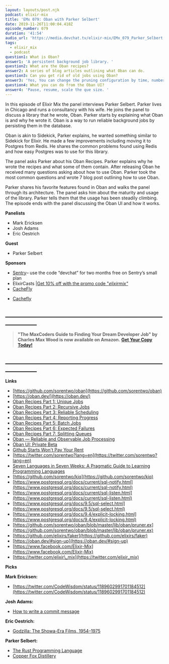 ```yaml
---
layout: layouts/post.njk
podcast: elixir-mix
title: 'EMx 079: Oban with Parker Selbert'
date: 2019-11-26T11:00:04.418Z
episode_number: 079
duration: '41:54'
audio_url: 'https://media.devchat.tv/elixir-mix/EMx_079_Parker_Selbert.mp3'
tags:
  - elixir_mix
  - podcast
question1: What is Oban?
answer1: 'A persistent background job library. '
question2: What are the Oban recipes?
answer2: A series of blog articles outlining what Oban can do.
question3: Can you get rid of old jobs using Oban?
answer3: 'Yes, You can change the pruning configuration by time, number or performance. '
question4: What you can do from the Oban UI?
answer4: 'Pause, resume, scale the que size. '
---
```

In this episode of Elixir Mix the panel interviews Parker Selbert. Parker lives in Chicago and runs a consultancy with his wife. He joins the panel to discuss a library that he wrote, Oban. Parker starts by explaining what Oban is and why he wrote it. Oban is a way to run reliable background jobs by persisting them in the database.

Oban is akin to Sidekick, Parker explains, he wanted something similar to Sidekick for Elixir. He made a few improvements including moving it to Postgres from Redis. He shares the common problems found using Redis and how easy Postgres was to use for this library. 

The panel asks Parker about his Oban Recipes. Parker explains why he wrote the recipes and what some of them contain. After releasing Oban he received many questions asking about how to use Oban. Parker took the most common questions and wrote 7 blog post outlining how to use Oban. 

Parker shares his favorite features found in Oban and walks the panel through its architecture. The panel asks him about the maturity and usage of the library. Parker tells them that the usage has been steadily climbing. The episode ends with the panel discussing the Oban UI and how it works.


**Panelists**

- Mark Ericksen
- Josh Adams
- Eric Oestrich

**Guest**

- Parker Selbert

**Sponsors**

- [Sentry](http://sentry.io/)– use the code “devchat” for two months free on Sentry’s small plan
- ElixirCasts |[Get 10% off with the promo code &quot;](https://elixircasts.io/)[_elixirmix&quot;_](https://elixircasts.io/)
- [CacheFly](https://www.cachefly.com/)


* [Cachefly](https://www.cachefly.com/)

## **\_\_\_\_\_\_\_\_\_\_\_\_\_\_\_\_\_\_\_\_\_\_\_\_\_\_\_\_\_\_\_\_\_\_\_\_\_\_\_\_\_\_\_\_\_\_\_\_\_\_\_\_\_\_\_\_\_\_\_\_**

> **"The MaxCoders Guide to Finding Your Dream Developer Job" by Charles Max Wood is now available on Amazon.**  [**Get Your Copy Today!**](https://www.amazon.com/gp/product/B081MBL5C9/ref=as_li_ss_tl?ie=UTF8&linkCode=sl1&tag=devchattv-20&linkId=9d61363241636e2546ef46abba198746&language=en_US)

## **\_\_\_\_\_\_\_\_\_\_\_\_\_\_\_\_\_\_\_\_\_\_\_\_\_\_\_\_\_\_\_\_\_\_\_\_\_\_\_\_\_\_\_\_\_\_\_\_\_\_\_\_\_\_\_\_\_\_\_\_**


**Links**

- [https://github.com/sorentwo/oban](https://github.com/sorentwo/oban)
- [https://oban.dev/](https://oban.dev/)
- [Oban Recipes Part 1: Unique Jobs](https://sorentwo.com/2019/07/18/oban-recipes-part-1-unique-jobs.html)
- [Oban Recipes Part 2: Recursive Jobs](https://sorentwo.com/2019/07/22/oban-recipes-part-2-recursive-jobs.html)
- [Oban Recipes Part 3: Reliable Scheduling](https://sorentwo.com/2019/08/02/oban-recipes-part-3-reliable-scheduling.html)
- [Oban Recipes Part 4: Reporting Progress](https://sorentwo.com/2019/08/21/oban-recipes-part-4-reporting-progress.html)
- [Oban Recipes Part 5: Batch Jobs](https://sorentwo.com/2019/09/17/oban-recipes-part-5-batch-jobs.html)
- [Oban Recipes Part 6: Expected Failures](https://sorentwo.com/2019/10/17/oban-recipes-part-6-expected-failures.html)
- [Oban Recipes Part 7: Splitting Queues](https://sorentwo.com/2019/11/05/oban-recipes-part-7-splitting-queues.html)
- [Oban — Reliable and Observable Job Processing](https://elixirforum.com/t/oban-reliable-and-observable-job-processing/22449)
- [Oban UI: Private Beta](https://elixirforum.com/t/oban-ui-private-beta/26182)
- [Github Starts Won't Pay Your Rent](https://medium.com/@kitze/github-stars-wont-pay-your-rent-8b348e12baed)
- [https://twitter.com/sorentwo?lang=en](https://twitter.com/sorentwo?lang=en)
- [Seven Languages in Seven Weeks: A Pragmatic Guide to Learning Programming Languages](https://www.amazon.com/Seven-Languages-Weeks-Programming-Programmers/dp/193435659X)
- [https://github.com/sorentwo/kiq](https://github.com/sorentwo/kiq)
- [https://www.postgresql.org/docs/current/sql-notify.html](https://www.postgresql.org/docs/current/sql-notify.html)
- [https://www.postgresql.org/docs/current/sql-listen.html](https://www.postgresql.org/docs/current/sql-listen.html)
- [https://www.postgresql.org/docs/9.5/sql-select.html](https://www.postgresql.org/docs/9.5/sql-select.html)
- [https://www.postgresql.org/docs/9.4/explicit-locking.html](https://www.postgresql.org/docs/9.4/explicit-locking.html)
- [https://github.com/sorentwo/oban/blob/master/lib/oban/pruner.ex](https://github.com/sorentwo/oban/blob/master/lib/oban/pruner.ex)
- [https://github.com/elixirs/faker](https://github.com/elixirs/faker)
- [https://oban.dev/#sign-up](https://oban.dev/#sign-up)
- [https://www.facebook.com/Elixir-Mix](https://www.facebook.com/Elixir-Mix)
- [https://twitter.com/elixir\_mix](https://twitter.com/elixir_mix)

**Picks**

**Mark Ericksen:**

- [https://twitter.com/CodeWisdom/status/1189602991701184512](https://twitter.com/CodeWisdom/status/1189602991701184512)

**Josh Adams:**

- [How to write a commit message](https://writingfordevelopers.substack.com/p/how-to-write-a-commit-message#main)

**Eric Oestrich:**

- [Godzilla: The Showa-Era Films, 1954–1975](https://www.criterion.com/boxsets/2648-godzilla-the-showa-era-films-1954-1975)

**Parker Selbert:**

- [The Rust Programming Language](https://nostarch.com/Rust2018)
- [Copper Fox Distillery](https://www.copperfoxdistillery.com/)
